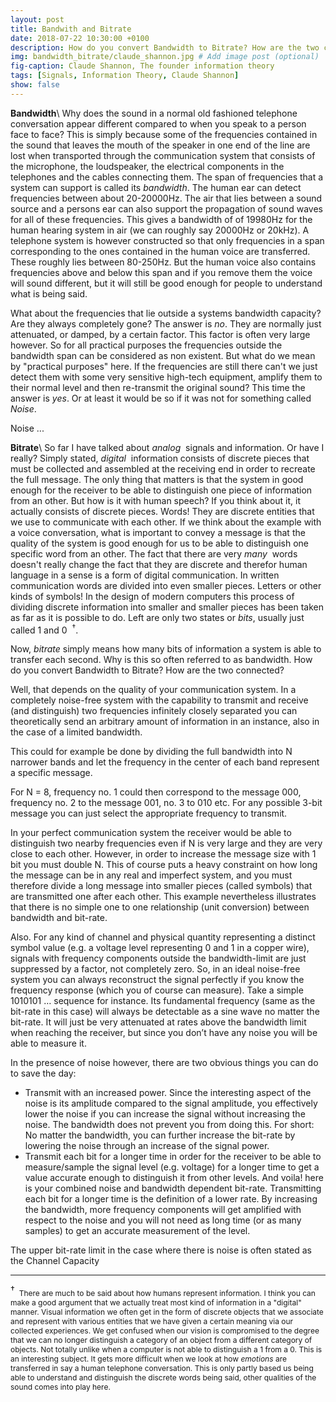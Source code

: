 ```yaml
---
layout: post
title: Bandwith and Bitrate
date: 2018-07-22 10:30:00 +0100
description: How do you convert Bandwidth to Bitrate? How are the two connected? 
img: bandwidth_bitrate/claude_shannon.jpg # Add image post (optional)
fig-caption: Claude Shannon, The founder information theory
tags: [Signals, Information Theory, Claude Shannon]
show: false
---
```

**Bandwidth**\\
Why does the sound in a normal old fashioned telephone conversation appear different compared to when you speak to a person face to face? This is simply because some of the frequencies contained in the sound that leaves the mouth of the speaker in one end of the line are lost when transported through the communication system that consists of the microphone, the loudspeaker, the electrical components in the telephones and the cables connecting them. The span of frequencies that a system can support is called its _bandwidth_. The human ear can detect frequencies between about 20-20000Hz. The air that lies between a sound source and a persons ear can also support the propagation of sound waves for all of these frequencies. This gives a bandwidth of of 19980Hz for the human hearing system in air (we can roughly say 20000Hz or 20kHz). A telephone system is however constructed so that only frequencies in a span corresponding to the ones contained in the human voice are transferred. These roughly lies between 80-250Hz. But the human voice also contains frequencies above and below this span and if you remove them the voice will sound different, but it will still be good enough for people to understand what is being said.

What about the frequencies that lie outside a systems bandwidth capacity? Are they always completely gone? The answer is _no_. They are normally just attenuated, or damped, by a certain factor. This factor is often very large however. So for all practical purposes the frequencies outside the bandwidth span can be considered as non existent. But what do we mean by "practical purposes" here. If the frequencies are still there can't we just detect them with some very sensitive high-tech equipment, amplify them to their normal level and then re-transmit the original sound? This time the answer is _yes_. Or at least it would be so if it was not for something called _Noise_.

Noise ...

**Bitrate**\\
So far I have talked about _analog_&nbsp; signals and information. Or have I really? Simply stated, _digital_&nbsp; information consists of discrete pieces that must be collected and assembled at the receiving end in order to recreate the full message. The only thing that matters is that the system in good enough for the receiver to be able to distinguish one piece of information from an other. But how is it with human speech? If you think about it, it actually consists of discrete pieces. Words! They are discrete entities that we use to communicate with each other. If we think about the example with a voice conversation, what is important to convey a message is that the quality of the system is good enough for us to be able to distinguish one specific word from an other. The fact that there are very _many_&nbsp; words doesn't really change the fact that they are discrete and therefor human language in a sense is a form of digital communication. In written communication words are divided into even smaller pieces. Letters or other kinds of symbols! In the design of modern computers this process of dividing discrete information into smaller and smaller pieces has been taken as far as it is possible to do. Left are only two states or _bits_, usually just called 1 and 0&nbsp;&nbsp;<sup>†</sup>.

Now, _bitrate_ simply means how many bits of information a system is able to transfer each second. Why is this so often referred to as bandwidth. How do you convert Bandwidth to Bitrate? How are the two connected?

Well, that depends on the quality of your communication system. In a completely noise-free system with the capability to transmit and receive (and distinguish) two frequencies infinitely closely separated you can theoretically send an arbitrary amount of information in an instance, also in the case of a limited bandwidth.

This could for example be done by dividing the full bandwidth into N narrower bands and let the frequency in the center of each band represent a specific message.

For N = 8, frequency no. 1 could then correspond to the message 000, frequency no. 2 to the message 001, no. 3 to 010 etc. For any possible 3-bit message you can just select the appropriate frequency to transmit.

In your perfect communication system the receiver would be able to distinguish two nearby frequencies even if N is very large and they are very close to each other. However, in order to increase the message size with 1 bit you must double N. This of course puts a heavy constraint on how long the message can be in any real and imperfect system, and you must therefore divide a long message into smaller pieces (called symbols) that are transmitted one after each other. This example nevertheless illustrates that there is no simple one to one relationship (unit conversion) between bandwidth and bit-rate.

Also. For any kind of channel and physical quantity representing a distinct symbol value (e.g. a voltage level representing 0 and 1 in a copper wire), signals with frequency components outside the bandwidth-limit are just suppressed by a factor, not completely zero. So, in an ideal noise-free system you can always reconstruct the signal perfectly if you know the frequency response (which you of course can measure). Take a simple 1010101 … sequence for instance. Its fundamental frequency (same as the bit-rate in this case) will always be detectable as a sine wave no matter the bit-rate. It will just be very attenuated at rates above the bandwidth limit when reaching the receiver, but since you don’t have any noise you will be able to measure it.

In the presence of noise however, there are two obvious things you can do to save the day:

* Transmit with an increased power. Since the interesting aspect of the noise is its amplitude compared to the signal amplitude, you effectively lower the noise if you can increase the signal without increasing the noise. The bandwidth does not prevent you from doing this. For short: No matter the bandwidth, you can further increase the bit-rate by lowering the noise through an increase of the signal power.
* Transmit each bit for a longer time in order for the receiver to be able to measure/sample the signal level (e.g. voltage) for a longer time to get a value accurate enough to distinguish it from other levels. And voila! here is your combined noise and bandwidth dependent bit-rate. Transmitting each bit for a longer time is the definition of a lower rate. By increasing the bandwidth, more frequency components will get amplified with respect to the noise and you will not need as long time (or as many samples) to get an accurate measurement of the level.

The upper bit-rate limit in the case where there is noise is often stated as the Channel Capacity

---

<p style="font-size: 12px"><sup style="font-size: 14px">†</sup>&nbsp;&nbsp;There are much to be said about how humans represent information. I think you can make a good argument that we actually treat most kind of information in a "digital" manner. Visual information we often get in the form of discrete objects that we associate and represent with various entities that we have given a certain meaning via our collected experiences. We get confused when our vision is compromised to the degree that we can no longer distinguish a category of an object from a different category of objects. Not totally unlike when a computer is not able to distinguish a 1 from a 0. This is an interesting subject. It gets more difficult when we look at how <em>emotions</em> are transferred in say a human telephone conversation. This is only partly based us being able to understand and distinguish the discrete words being said, other qualities of the sound comes into play here.</p>

